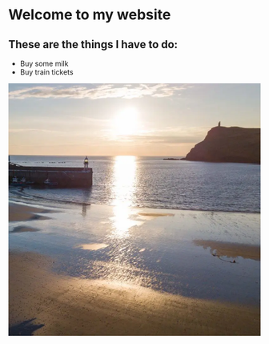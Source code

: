 # Welcome to my website

## These are the things I have to do:

- Buy some milk
- Buy train tickets

![](port-erin.png)